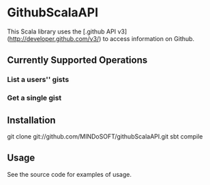 GithubScalaAPI
==============

This Scala library uses the [.github API v3] (http://developer.github.com/v3/) 
to access information on Github.

Currently Supported Operations
------------------------------
### List a users'' gists
### Get a single gist

Installation
------------
git clone git://github.com/MINDoSOFT/githubScalaAPI.git
sbt compile

Usage
-----
See the source code for examples of usage.
